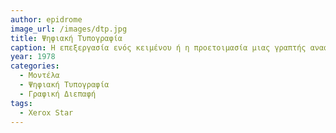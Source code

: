 ```yaml
---
author: epidrome
image_url: /images/dtp.jpg
title: Ψηφιακή Τυπογραφία 
caption: Η επεξεργασία ενός κειμένου ή η προετοιμασία μιας γραπτής αναφοράς με εικόνες είναι από τις πιο δημοφιλείς και διαχρονικές εργασίες που διευκολύνονται από τη χρήση υπολογιστή και από το κατάλληλο λογισμικό. Αρχικά γινόταν με συστήματα που βασίζονταν μόνο στον τηλέτυπο και στις εργασίες δέσμης, αλλά τελικά έγινε δημοφιλές με τα συστήματα γραφικής διεπαφής και σελιδοποίησης σε πραγματικό χρόνο.
year: 1978
categories:
  - Μοντέλα
  - Ψηφιακή Τυπογραφία
  - Γραφική Διεπαφή
tags:
  - Xerox Star
---
```

